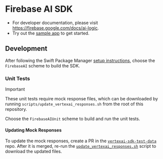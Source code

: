 # Firebase AI SDK

- For developer documentation, please visit https://firebase.google.com/docs/ai-logic.
- Try out the [sample app](https://github.com/firebase/quickstart-ios/tree/main/firebaseai) to get started.

## Development

After following the Swift Package Manager
[setup instructions](https://github.com/firebase/firebase-ios-sdk#swift-package-manager-1),
choose the `FirebaseAI` scheme to build the SDK.

### Unit Tests

> [!IMPORTANT]
> These unit tests require mock response files, which can be downloaded by
running `scripts/update_vertexai_responses.sh` from the root of this repository.

Choose the `FirebaseAIUnit` scheme to build and run the unit tests.

#### Updating Mock Responses

To update the mock responses, create a PR in the
[`vertexai-sdk-test-data`](https://github.com/FirebaseExtended/vertexai-sdk-test-data)
repo. After it is merged, re-run the
[`update_vertexai_responses.sh`](https://github.com/firebase/firebase-ios-sdk/blob/main/scripts/update_vertexai_responses.sh)
script to download the updated files.
